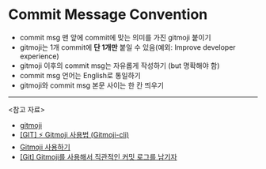 # Commit Message Convention

- commit msg 맨 앞에 commit에 맞는 의미를 가진 gitmoji 붙이기
- gitmoji는 1개 commit에 **단 1개만** 붙일 수 있음(예외: Improve developer experience)
- gitmoji 이후의 commit msg는 자유롭게 작성하기 (but 명확해야 함)
- commit msg 언어는 English로 통일하기
- gitmoji와 commit msg 본문 사이는 한 칸 띄우기

---

<참고 자료>

- [gitmoji](https://gitmoji.dev/)
- [[GIT] ⚡️ Gitmoji 사용법 (Gitmoji-cli)](https://inpa.tistory.com/entry/GIT-%E2%9A%A1%EF%B8%8F-Gitmoji-%EC%82%AC%EC%9A%A9%EB%B2%95-Gitmoji-cli)
- [Gitmoji 사용하기](https://treasurebear.tistory.com/70)
- [[Git] Gitmoji를 사용해서 직관적인 커밋 로그를 남기자](https://frontmulti.tistory.com/92)
